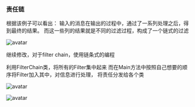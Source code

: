### 责任链
根据该例子可以看出：
    输入的消息在输出的过程中，通过了一系列处理之后，得到最终的结果。
    而这一些列的结果就是不同的过滤过程，构成了一个链式的过滤
    
    
   ![avatar](../../imges/chain.jpg)
   
   
   继续修改，对于filter chain，使用链条式的编程
   
   利用FilterChain类，将所有的Filter集中起来
   而在Main方法中按照自己想要的顺序将Filter加入其中，对信息进行处理，
   将责任分发给各个类
   
   
   ![avatar](../../imges/ChainUML.jpg)
   
   
   ![avatar](../../imges/chainseq.jpg)